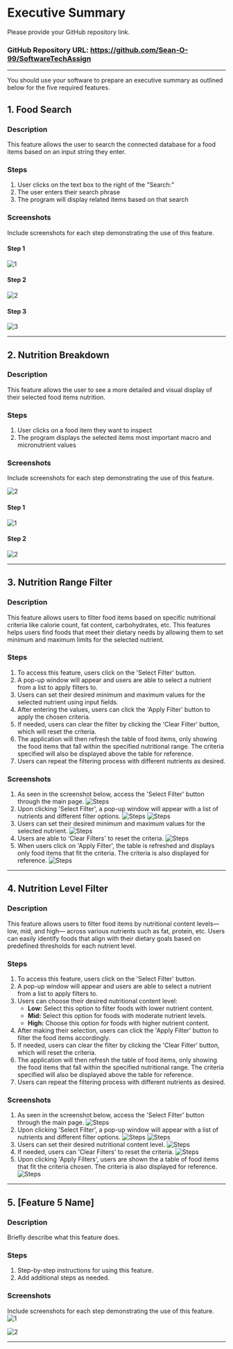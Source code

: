 # Executive Summary

Please provide your GitHub repository link.
### GitHub Repository URL: https://github.com/Sean-O-99/SoftwareTechAssign

---

You should use your software to prepare an executive summary as outlined below for the five required features.

## 1. Food Search
### Description  
This feature allows the user to search the connected database for a food items based on an input string they enter.

### Steps
1. User clicks on the text box to the right of the "Search:"
2. The user enters their search phrase
3. The program will display related items based on that search

### Screenshots
Include screenshots for each step demonstrating the use of this feature. 
#### Step 1
![1](./Executive_Summary_Images/food_search_1.png)
#### Step 2
![2](./Executive_Summary_Images/food_search_2.png)
#### Step 3
![3](./Executive_Summary_Images/food_search_3.png)

---

## 2. Nutrition Breakdown
### Description  
This feature allows the user to see a more detailed and visual display of their selected food items nutrition.

### Steps
1. User clicks on a food item they want to inspect
2. The program displays the selected items most important macro and micronutrient values

### Screenshots
Include screenshots for each step demonstrating the use of this feature.  


![2](./visual_design.png)
#### Step 1
![1](./Executive_Summary_Images/nutritional_breakdown_1.png)
#### Step 2
![2](./Executive_Summary_Images/nutritional_breakdown_2.png)

---

## 3. Nutrition Range Filter
### Description  
This feature allows users to filter food items based on specific nutritional criteria like calorie count, fat content, carbohydrates, etc. This features helps users find foods that meet their dietary needs by allowing them to set minimum and maximum limits for the selected nutrient.

### Steps
1. To access this feature, users click on the 'Select Filter' button.
2. A pop-up window will appear and users are able to select a nutrient from a list to apply filters to.
3. Users can set their desired minimum and maximum values for the selected nutrient using input fields.
4. After entering the values, users can click the 'Apply Filter' button to apply the chosen criteria.
5. If needed, users can clear the filter by clicking the 'Clear Filter' button, which will reset the criteria. 
6. The application will then refresh the table of food items, only showing the food items that fall within the specified nutritional range. The criteria specified will also be displayed above the table for reference.
7. Users can repeat the filtering process with different nutrients as desired.


### Screenshots
1. As seen in the screenshot below, access the 'Select Filter' button through the main page. 
![Steps](./Screenshots/3.1.png)
2. Upon clicking 'Select Filter', a pop-up window will appear with a list of nutrients and different filter options.
![Steps](./Screenshots/3.2.png)
![Steps](./Screenshots/3.3.png)
3. Users can set their desired minimum and maximum values for the selected nutrient.
![Steps](./Screenshots/3.4.png)
4. Users are able to 'Clear Filters' to reset the criteria.
![Steps](./Screenshots/3.5.png)
5. When users click on 'Apply Filter', the table is refreshed and displays only food items that fit the criteria. The criteria is also displayed for reference.
![Steps](./Screenshots/3.6.png)


---

## 4. Nutrition Level Filter
### Description  
This feature allows users to filter food items by nutritional content levels—low, mid, and high— across various nutrients such as fat, protein, etc. Users can easily identify foods that align with their dietary goals based on predefined thresholds for each nutrient level.

### Steps
1. To access this feature, users click on the 'Select Filter' button.
2. A pop-up window will appear and users are able to select a nutrient from a list to apply filters to.
3. Users can choose their desired nutritional content level:
   - **Low:** Select this option to filter foods with lower nutrient content.
   - **Mid:** Select this option for foods with moderate nutrient levels.
   - **High:** Choose this option for foods with higher nutrient content.
4. After making their selection, users can click the 'Apply Filter' button to filter the food items accordingly. 
5. If needed, users can clear the filter by clicking the 'Clear Filter' button, which will reset the criteria.
6. The application will then refresh the table of food items, only showing the food items that fall within the specified nutritional range. The criteria specified will also be displayed above the table for reference.
7. Users can repeat the filtering process with different nutrients as desired.


### Screenshots
1. As seen in the screenshot below, access the 'Select Filter' button through the main page.
![Steps](./Screenshots/4.1.png)
2. Upon clicking 'Select Filter', a pop-up window will appear with a list of nutrients and different filter options.
![Steps](./Screenshots/4.2.png)
![Steps](./Screenshots/4.3.png)
3. Users can set their desired nutritional content level.
![Steps](./Screenshots/4.4.png)
4. If needed, users can 'Clear Filters' to reset the criteria.
![Steps](./Screenshots/4.5.png)
5. Upon clicking 'Apply Filters', users are shown the a table of food items that fit the criteria chosen. The criteria is also displayed for reference.
![Steps](./Screenshots/4.6.png)


---

## 5. [Feature 5 Name]
### Description  
Briefly describe what this feature does.

### Steps
1. Step-by-step instructions for using this feature.
2. Add additional steps as needed.

### Screenshots
Include screenshots for each step demonstrating the use of this feature.    
![1](./visual_design.png)

![2](./visual_design.png)


---
